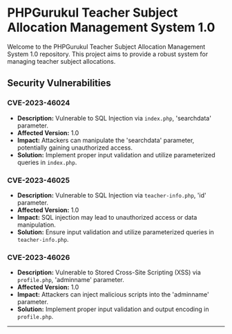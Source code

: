 # PHPGurukul Teacher Subject Allocation Management System 1.0

Welcome to the PHPGurukul Teacher Subject Allocation Management System 1.0 repository. This project aims to provide a robust system for managing teacher subject allocations.

## Security Vulnerabilities

### CVE-2023-46024

- **Description:** Vulnerable to SQL Injection via `index.php`, 'searchdata' parameter.
- **Affected Version:** 1.0
- **Impact:** Attackers can manipulate the 'searchdata' parameter, potentially gaining unauthorized access.
- **Solution:** Implement proper input validation and utilize parameterized queries in `index.php`.

### CVE-2023-46025

- **Description:** Vulnerable to SQL Injection via `teacher-info.php`, 'id' parameter.
- **Affected Version:** 1.0
- **Impact:** SQL injection may lead to unauthorized access or data manipulation.
- **Solution:** Ensure input validation and utilize parameterized queries in `teacher-info.php`.

### CVE-2023-46026

- **Description:** Vulnerable to Stored Cross-Site Scripting (XSS) via `profile.php`, 'adminname' parameter.
- **Affected Version:** 1.0
- **Impact:** Attackers can inject malicious scripts into the 'adminname' parameter.
- **Solution:** Implement proper input validation and output encoding in `profile.php`.

---
